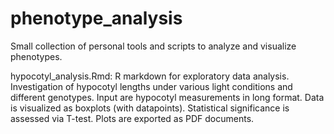 # phenotype_analysis
Small collection of personal tools and scripts to analyze and visualize phenotypes.

hypocotyl_analysis.Rmd: R markdown for exploratory data analysis. Investigation of hypocotyl lengths under various light conditions and different genotypes. Input are hypocotyl measurements in long format. Data is visualized as boxplots (with datapoints). Statistical significance is assessed via T-test. Plots are exported as PDF documents.
